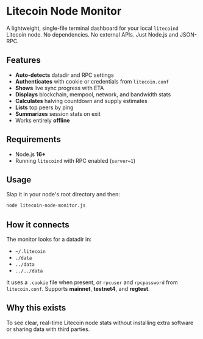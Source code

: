 # Litecoin Node Monitor

A lightweight, single-file terminal dashboard for your local `litecoind` Litecoin node.
No dependencies. No external APIs. Just Node.js and JSON-RPC.

## Features

* **Auto-detects** datadir and RPC settings
* **Authenticates** with cookie or credentials from `litecoin.conf`
* **Shows** live sync progress with ETA
* **Displays** blockchain, mempool, network, and bandwidth stats
* **Calculates** halving countdown and supply estimates
* **Lists** top peers by ping
* **Summarizes** session stats on exit
* Works entirely **offline**

## Requirements

* Node.js **16+**
* Running `litecoind` with RPC enabled (`server=1`)

## Usage
Slap it in your node's root directory and then:
```bash
node litecoin-node-monitor.js
```

## How it connects

The monitor looks for a datadir in:

* `~/.litecoin`
* `./data`
* `../data`
* `../../data`

It uses a `.cookie` file when present, or `rpcuser` and `rpcpassword` from `litecoin.conf`.
Supports **mainnet**, **testnet4**, and **regtest**.

## Why this exists

To see clear, real-time Litecoin node stats without installing extra software or sharing data with third parties.
